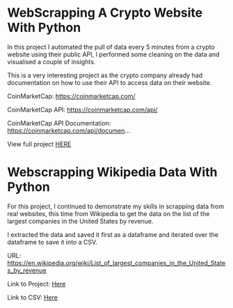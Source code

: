 # WebScrapping A Crypto Website With Python
In this project I automated the pull of data every 5 minutes from a crypto website using their public API, I performed some cleaning on the data and visualised a couple of insights.

This is a very interesting project as the crypto company already had documentation on how to use their API to access data on their website.

CoinMarketCap: https://coinmarketcap.com/

CoinMarketCap API: https://coinmarketcap.com/api/

CoinMarketCap API Documentation: https://coinmarketcap.com/api/documen...

View full project [HERE](https://github.com/JachimmaChristian/Web_Scrapping_With_Python/blob/main/Web%20Scrapping%20CoinMarketCap%20Using%20their%20public%20API%20with%20Python.ipynb)

# Webscrapping Wikipedia Data With Python
For this project, I continued to demonstrate my skills in scrapping data from real websites, this time from Wikipedia to get the data on the list of the largest companies in the United States by revenue. 

I extracted the data and saved it first as a dataframe and iterated over the dataframe to save it into a CSV.

URL: https://en.wikipedia.org/wiki/List_of_largest_companies_in_the_United_States_by_revenue

Link to Project: [Here](https://github.com/JachimmaChristian/Web_Scrapping_With_Python/blob/main/Webscraping%20Wikipedia%20Data.ipynb)

Link to CSV: [Here](https://github.com/JachimmaChristian/Web_Scrapping_With_Python/blob/main/ScrappingWiki.csv)
